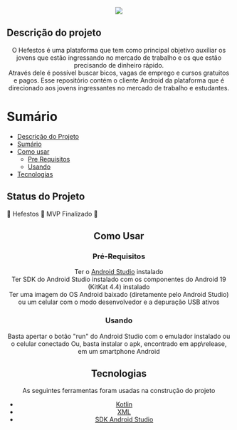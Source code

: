 <p align="center">
    <Img src="https://i.ibb.co/8XM4H1L/4450101393-87769958-de9c-40c7-8bf3-0609fc0a80a8.png"/>
</p>

## Descrição do projeto
<p align="center">
    O Hefestos é uma plataforma que tem como principal objetivo auxíliar os jovens que estão ingressando no mercado de trabalho e os que estão precisando de dinheiro rápido.<br>
    Através dele é possível buscar bicos, vagas de emprego e cursos gratuitos e pagos.
    Esse repositório contém o cliente Android da plataforma que é direcionado aos jovens ingressantes no mercado de trabalho e estudantes.
</p>

Sumário
=================
<!--ts-->
   * [Descrição do Projeto](#descrição-do-projeto)
   * [Sumário](#sumário)
   * [Como usar](#como-usar)
      * [Pre Requisitos](#pré-requisitos)
      * [Usando](#usando)
   * [Tecnologias](#tecnologias)
<!--te-->

## Status do Projeto

<and align="center">
    🚧  Hefestos 🚀 MVP Finalizado  🚧
</h4>

## Como Usar

### Pré-Requisitos

<p>
    Ter o <a href="https://developer.android.com/studio">Android Studio</a> instalado<br>
    Ter SDK do Android Studio instalado com os componentes do Android 19 (KitKat 4.4) instalado<br>
    Ter uma imagem do OS Android baixado (diretamente pelo Android Studio) ou um celular com o modo desenvolvedor e a depuração USB ativos
</p>

### Usando

<p>
    Basta apertar o botão "run" do Android Studio com o emulador instalado ou o celular conectado
    Ou, basta instalar o apk, encontrado em app\release, em um smartphone Android
</p>

## Tecnologias

As seguintes ferramentas foram usadas na construção do projeto

- [Kotlin](https://kotlinlang.org/)
- [XML](https://www.w3.org/TR/REC-xml/)
- [SDK Android Studio](https://developer.android.com/studio?hl=pt-br)
